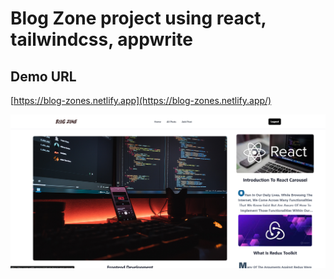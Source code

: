 # Blog Zone project using react, tailwindcss, appwrite


## Demo URL

[https://blog-zones.netlify.app](https://blog-zones.netlify.app/)


![Blog zone ](https://github.com/Yogeshp21/Blog-Zone/blob/main/src/Images/Project%20Snap.png?raw=true)


